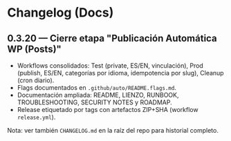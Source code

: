 # Changelog (Docs)

## 0.3.20 — Cierre etapa "Publicación Automática WP (Posts)"
- Workflows consolidados: Test (private, ES/EN, vinculación), Prod (publish, ES/EN, categorías por idioma, idempotencia por slug), Cleanup (cron diario).
- Flags documentados en `.github/auto/README.flags.md`.
- Documentación ampliada: README, LIENZO, RUNBOOK, TROUBLESHOOTING, SECURITY NOTES y ROADMAP.
- Release etiquetado por tags con artefactos ZIP+SHA (workflow `release.yml`).

Nota: ver también `CHANGELOG.md` en la raíz del repo para historial completo.
